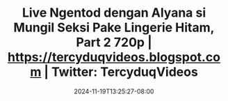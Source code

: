 --- 
title: "Live Ngentod dengan Alyana si Mungil Seksi Pake Lingerie Hitam, Part 2 720p | https://tercyduqvideos.blogspot.com | Twitter: TercyduqVideos"
description: "streaming   Live Ngentod dengan Alyana si Mungil Seksi Pake Lingerie Hitam, Part 2 720p | https://tercyduqvideos.blogspot.com | Twitter: TercyduqVideos instagram video full  "
date: 2024-11-19T13:25:27-08:00
file_code: "gv5sbioqwkys"
draft: false
cover: "5l45l6dnw271rrdm.jpg"
tags: ["Live", "Ngentod", "dengan", "Alyana", "Mungil", "Seksi", "Pake", "Lingerie", "Part", "TercyduqVideos", "bokep-indo", "bokep-viral", "bokep-ig"]
length: 3363
fld_id: "1483129"
foldername: "Alyana id telegram"
categories: ["Alyana id telegram"]
views: 0
---